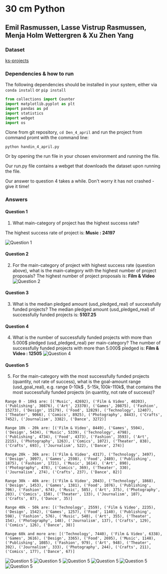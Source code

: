 # 30 cm Python

## Emil Rasmussen, Lasse Vistrup Rasmussen, Menja Holm Wettergren & Xu Zhen Yang

### Dataset

[ks-projects](https://github.com/mathiasjepsen/PythonDatasetAssignment/raw/master/ks-projects-201801.csv)

### Dependencies & how to run

The following dependencies should be installed in your system, either via `conda install` or `pip install`

```python
from collections import Counter
import matplotlib.pyplot as plt
import pandas as pd
import statistics
import webget
import os
```

Clone from git repository, `cd Den_4_april` and run the project from command promt with the command line:

`python handin_4_april.py`

Or by opening the run file in your chosen environment and running the file.

Our run.py file contains a webget that downloads the dataset upon running the file. 

Our answer to question 4 takes a while. Don't worry it has not crashed - give it time!

### Answers

#### Question 1

1. What main-category of project has the highest success rate?

The highest success rate of project is: **Music : 24197**

![Question 1](images/highest_succes_rate.png)

#### Question 2

2. For the main-category of project with highest success rate (question above), what is the main-category with the highest number of project proposals?
The highest number of project proposals is: **Film & Video**
![Question 2](images/highest_number_of_project_proposals.png)

#### Question 3

3. What is the median pledged amount (usd_pledged_real) of successfully funded projects?
The median pledged amount (usd_pledged_real) of successfully funded projects is: **5107.25**

#### Question 4

4. What is the number of successfully funded projects with more than 5.000$ pledged (usd_pledged_real) per main-category?
The number of successfully funded projects with more than 5.000$ pledged is: **Film & Video : 12505**
![Question 4](images/number_of_success_project_more_than_5000.png)

#### Question 5

5. For the main-category with the most successfully funded projects (quantity, not rate of success), what is the goal-amount range (usd_goal_real), e.g. range 0-10k$ , 5-15k$, 100k$-110k$, that contains the most successfully funded projects (in quantity, not rate of success)?
```
Range 0 - 10k$ are: [('Music', 42692), ('Film & Video', 40203), ('Publishing', 30876), ('Art', 23370), ('Games', 20875), ('Fashion', 15273), ('Design', 15179), ('Food', 12829), ('Technology', 12407), ('Theater', 9066), ('Comics', 8925), ('Photography', 8443), ('Crafts', 7452), ('Journalism', 3382), ('Dance', 3272)]

Range 10k - 20k are: [('Film & Video', 8449), ('Games', 5504), ('Design', 5434), ('Music', 5339), ('Technology', 4798), ('Publishing', 4734), ('Food', 4373), ('Fashion', 3593), ('Art', 2215), ('Photography', 1263), ('Comics', 1072), ('Theater', 838), ('Crafts', 693), ('Journalism', 522), ('Dance', 274)]

Range 20k - 30k are: [('Film & Video', 4317), ('Technology', 3497), ('Design', 3097), ('Games', 2598), ('Food', 2489), ('Publishing', 1875), ('Fashion', 1721), ('Music', 1614), ('Art', 890), ('Photography', 478), ('Comics', 369), ('Theater', 330), ('Journalism', 274), ('Crafts', 237), ('Dance', 82)]

Range 30k - 40k are: [('Film & Video', 2043), ('Technology', 1868), ('Design', 1453), ('Games', 1381), ('Food', 1076), ('Publishing', 706), ('Fashion', 674), ('Music', 585), ('Art', 375), ('Photography', 203), ('Comics', 150), ('Theater', 133), ('Journalism', 107), ('Crafts', 87), ('Dance', 35)]

Range 40k - 50k are: [('Technology', 2559), ('Film & Video', 2235), ('Design', 1542), ('Games', 1257), ('Food', 1140), ('Publishing', 598), ('Fashion', 576), ('Music', 540), ('Art', 355), ('Theater', 154), ('Photography', 148), ('Journalism', 137), ('Crafts', 129), ('Comics', 126), ('Dance', 38)]

Range 60k and more are: [('Technology', 7440), ('Film & Video', 6338), ('Games', 3616), ('Design', 3365), ('Food', 2695), ('Music', 1148), ('Publishing', 1085), ('Fashion', 979), ('Art', 948), ('Theater', 392), ('Journalism', 333), ('Photography', 244), ('Crafts', 211), ('Comics', 177), ('Dance', 67)]
```
![Question 5](images/10k.png)
![Question 5](images/20k.png)
![Question 5](images/30k.png)
![Question 5](images/40k.png)
![Question 5](images/50k.png)
![Question 5](images/60k.png)
